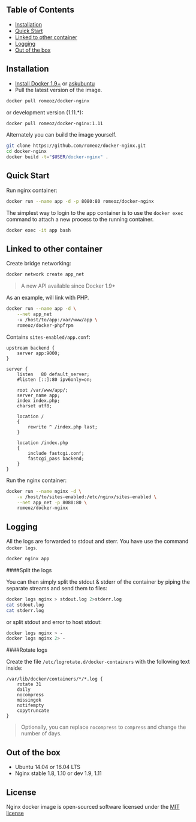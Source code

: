 Table of Contents
-------------------

 * [Installation](#installation)
 * [Quick Start](#quick-start)
 * [Linked to other container](#linked-to-other-container) 
 * [Logging](#logging)
 * [Out of the box](#out-of-the-box)

Installation
-------------------

 * [Install Docker 1.9+](https://docs.docker.com/installation/) or [askubuntu](http://askubuntu.com/a/473720)
 * Pull the latest version of the image.
 
```bash
docker pull romeoz/docker-nginx
```

or development version (1.11.*):

```bash
docker pull romeoz/docker-nginx:1.11
```

Alternately you can build the image yourself.

```bash
git clone https://github.com/romeoz/docker-nginx.git
cd docker-nginx
docker build -t="$USER/docker-nginx" .
```

Quick Start
-------------------

Run nginx container:

```bash
docker run --name app -d -p 8080:80 romeoz/docker-nginx
```

The simplest way to login to the app container is to use the `docker exec` command to attach a new process to the running container.

```bash
docker exec -it app bash
```

Linked to other container
-------------------

Create bridge networking:

```bash
docker network create app_net
```

>A new API available since Docker 1.9+ 

As an example, will link with PHP. 

```bash
docker run --name app -d \
    --net app_net
    -v /host/to/app:/var/www/app \
    romeoz/docker-phpfrpm
```

Contains `sites-enabled/app.conf`:

```
upstream backend {
    server app:9000;
}

server {
    listen   80 default_server;
    #listen [::]:80 ipv6only=on;

    root /var/www/app/;
    server_name app;
    index index.php;
    charset utf8;
  
    location /
    {
        rewrite ^ /index.php last;
    }

    location /index.php
    {
        include fastcgi.conf;
        fastcgi_pass backend;
    }
}
```

Run the nginx container:

```bash
docker run --name nginx -d \
    -v /host/to/sites-enabled:/etc/nginx/sites-enabled \
    --net app_net -p 8080:80 \ 
    romeoz/docker-nginx
```

Logging
-------------------

All the logs are forwarded to stdout and sterr. You have use the command `docker logs`.

```bash
docker nginx app
```

####Split the logs

You can then simply split the stdout & stderr of the container by piping the separate streams and send them to files:

```bash
docker logs nginx > stdout.log 2>stderr.log
cat stdout.log
cat stderr.log
```

or split stdout and error to host stdout:

```bash
docker logs nginx > -
docker logs nginx 2> -
```

####Rotate logs

Create the file `/etc/logrotate.d/docker-containers` with the following text inside:

```
/var/lib/docker/containers/*/*.log {
    rotate 31
    daily
    nocompress
    missingok
    notifempty
    copytruncate
}
```
> Optionally, you can replace `nocompress` to `compress` and change the number of days.

Out of the box
-------------------
 * Ubuntu 14.04 or 16.04 LTS
 * Nginx stable 1.8, 1.10 or dev 1.9, 1.11 

License
-------------------

Nginx docker image is open-sourced software licensed under the [MIT license](http://opensource.org/licenses/MIT)